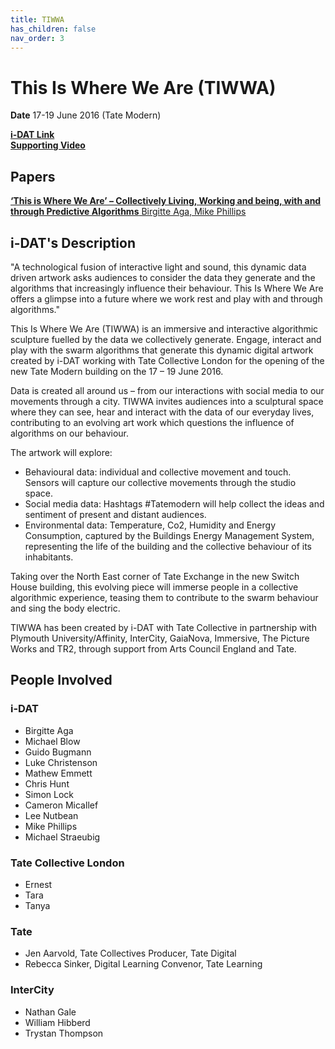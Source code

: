 ```yaml
---
title: TIWWA
has_children: false
nav_order: 3
---
```


# This Is Where We Are (TIWWA)

**Date** 17-19 June 2016 (Tate Modern)

**[i-DAT Link](http://quorum.i-dat.org/tiwwa/)**  
**[Supporting Video](https://www.youtube.com/watch?v=q6tNeNYg4mE)**

## Papers

[**‘This is Where We Are’ – Collectively Living, Working and being, with and through Predictive Algorithms** Birgitte Aga, Mike Phillips](https://scienceopen.com/document?vid=09c7137a-361b-4dc1-b9df-b18df06db75d)

## i-DAT's Description

"A technological fusion of interactive light and sound, this dynamic data driven artwork asks audiences to consider the data they generate and the algorithms that increasingly influence their behaviour. This Is Where We Are offers a glimpse into a future where we work rest and play with and through algorithms."

This Is Where We Are (TIWWA) is an immersive and interactive algorithmic sculpture fuelled by the data we collectively generate. Engage, interact and play with the swarm algorithms that generate this dynamic digital artwork created by i-DAT working with Tate Collective London for the opening of the new Tate Modern building on the 17 – 19 June 2016.

Data is created all around us – from our interactions with social media to our movements through a city. TIWWA invites audiences into a sculptural space where they can see, hear and interact with the data of our everyday lives, contributing to an evolving art work which questions the influence of algorithms on our behaviour.

The artwork will explore:

- Behavioural data: individual and collective movement and touch. Sensors will capture our collective movements through the studio space.
- Social media data: Hashtags #Tatemodern will help collect the ideas and sentiment of present and distant audiences.
- Environmental data: Temperature, Co2, Humidity and Energy Consumption, captured by the Buildings Energy Management System, representing the life of the building and the collective behaviour of its inhabitants.

Taking over the North East corner of Tate Exchange in the new Switch House building, this evolving piece will immerse people in a collective algorithmic experience, teasing them to contribute to the swarm behaviour and sing the body electric.

TIWWA has been created by i-DAT with Tate Collective in partnership with Plymouth University/Affinity, InterCity, GaiaNova, Immersive, The Picture Works and TR2, through support from Arts Council England and Tate.

## People Involved

### i-DAT

- Birgitte Aga
- Michael Blow
- Guido Bugmann
- Luke Christenson
- Mathew Emmett
- Chris Hunt
- Simon Lock
- Cameron Micallef
- Lee Nutbean
- Mike Phillips
- Michael Straeubig

### Tate Collective London

- Ernest
- Tara
- Tanya

### Tate

- Jen Aarvold, Tate Collectives Producer, Tate Digital
- Rebecca Sinker, Digital Learning Convenor, Tate Learning

### InterCity

- Nathan Gale
- William Hibberd
- Trystan Thompson
